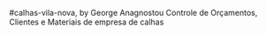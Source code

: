 #calhas-vila-nova, by George Anagnostou
Controle de Orçamentos, Clientes e Materiais de empresa de calhas
